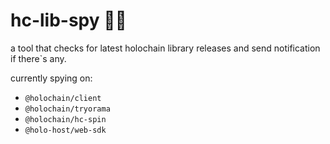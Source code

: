 # hc-lib-spy 🕵️‍♂️

a tool that checks for latest holochain library releases and send notification if there`s any.

currently spying on:
- `@holochain/client`
- `@holochain/tryorama`
- `@holochain/hc-spin`
- `@holo-host/web-sdk`
